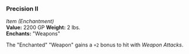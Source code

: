 ### Precision II
*Item (Enchantment)*  
**Value:** 2200 GP
**Weight:** 2 lbs.  
**Enchants:** "Weapons"  

The "Enchanted" "Weapon" gains a `+2` bonus to hit with *Weapon Attacks*.
